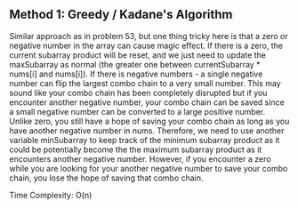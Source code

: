 ## Method 1: Greedy / Kadane's Algorithm 

Similar approach as in problem 53, but one thing tricky here is that a zero or negative number in the array can cause magic effect. If 
there is a zero, the current subarray product will be reset, and we just need to update the maxSubarray as normal (the greater one 
between currentSubarray * nums[i] and nums[i]). If there is negative numbers - a single negative number can flip the largest 
combo chain to a very small number. This may sound like your combo chain has been completely disrupted but if you encounter another 
negative number, your combo chain can be saved since a small negative number can be converted to a large positive number. Unlike zero, you 
still have a hope of saving your combo chain as long as you have another negative number in nums. Therefore, we need to use another 
variable minSubarray to keep track of the minimum subarray product as it could be potentially become the the maximum subarray product 
as it encounters another negative number. However, if you encounter a zero while you are looking for your another negative number to save
your combo chain, you lose the hope of saving that combo chain.

Time Complexity: O(n)
